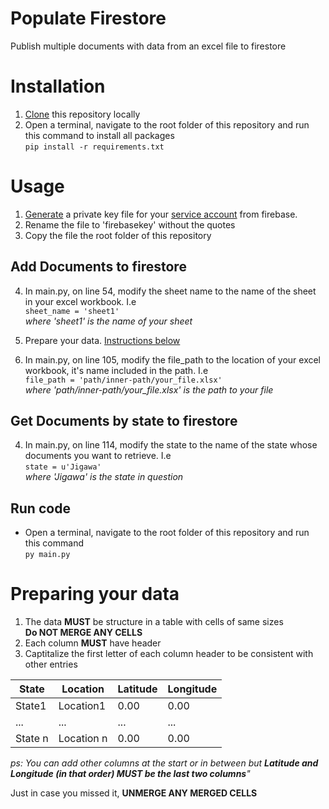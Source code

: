 # Populate Firestore
Publish multiple documents with data from an excel file to firestore


# Installation
1. [Clone](https://docs.github.com/en/free-pro-team@latest/github/creating-cloning-and-archiving-repositories/cloning-a-repository) this repository locally
2. Open a terminal, navigate to the root folder of this repository and run this command to install all packages <br>
  `pip install -r requirements.txt`


# Usage
1. [Generate](https://firebase.google.com/docs/admin/setup#initialize-sdk) a private key file for your [service account](https://console.firebase.google.com/project/_/settings/serviceaccounts/adminsdk) from firebase.
2. Rename the file to 'firebasekey' without the quotes
3. Copy the file the root folder of this repository

## Add Documents to firestore
4. In main.py, on line 54, modify the sheet name to the name of the sheet in your excel workbook. I.e <br>
  `sheet_name = 'sheet1'` <br>
_where 'sheet1' is the name of your sheet_

5. Prepare your data. [Instructions below](https://github.com/Egahi/populate-firestore/blob/main/README.md#preparing-your-data)
6. In main.py, on line 105, modify the file_path to the location of your excel workbook, it's name included in the path. I.e <br>
  `file_path = 'path/inner-path/your_file.xlsx'` <br>
_where 'path/inner-path/your_file.xlsx' is the path to your file_

## Get Documents by state to firestore
4. In main.py, on line 114, modify the state to the name of the state whose documents you want to retrieve. I.e <br>
  `state = u'Jigawa'` <br>
_where 'Jigawa' is the state in question_

## Run code
* Open a terminal, navigate to the root folder of this repository and run this command <br>
  `py main.py`
  
  
# Preparing your data
1. The data **MUST** be structure in a table with cells of same sizes <br>
**Do NOT MERGE ANY CELLS**
2. Each column **MUST** have header
3. Captitalize the first letter of each column header to be consistent with other entries

| State | Location | Latitude | Longitude |
| ----- | -------- | -------- | --------- |
| State1 | Location1 | 0.00 | 0.00 |
| ... | ... | ... | ... |
| State n | Location n | 0.00 | 0.00 |

_ps: You can add other columns at the start or in between but **Latitude and Longitude (in that order) MUST be the last two columns**"_

Just in case you missed it, **UNMERGE ANY MERGED CELLS**
